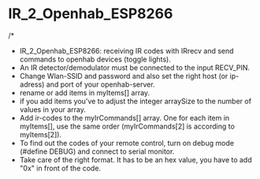 # IR_2_Openhab_ESP8266

/*
 * IR_2_Openhab_ESP8266: receiving IR codes with IRrecv and send commands to openhab devices (toggle lights).
 * An IR detector/demodulator must be connected to the input RECV_PIN. 
 * Change Wlan-SSID and password and also set the right host (or ip-adress) and port of your openhab-server.
 * rename or add items in myItems[] array.
 * if you add items you've to adjust the integer arraySize to the number of values in your array.
 * Add ir-codes to the myIrCommands[] array. One for each item in myItems[], use the same order (myIrCommands[2] is according to myItems[2]).
 * To find out the codes of your remote control, turn on debug mode (#define DEBUG) and connect to serial monitor.
 * Take care of the right format. It has to be an hex value, you have to add "0x" in front of the code.
